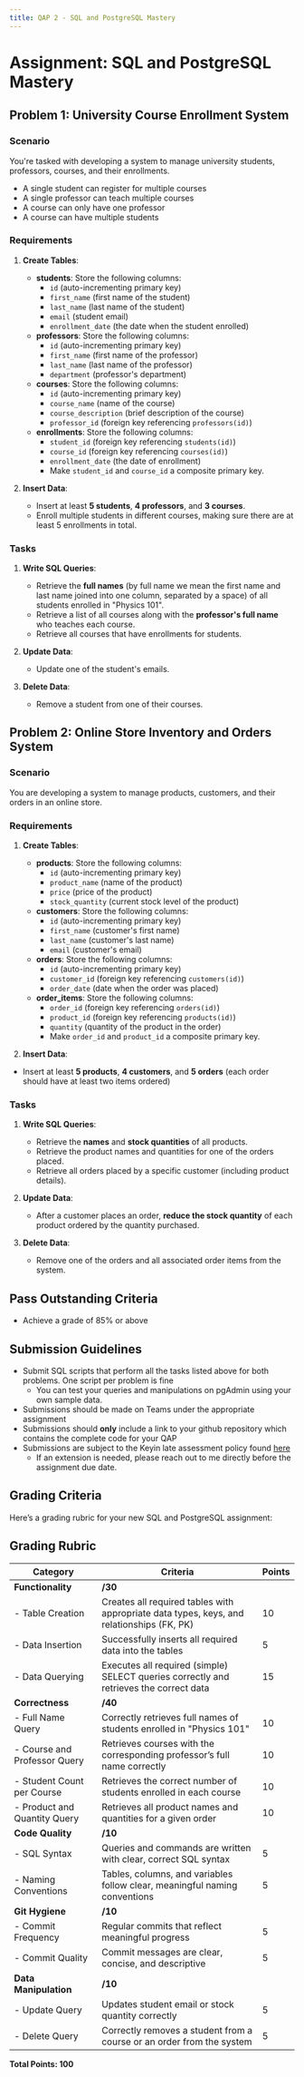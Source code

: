 ```yaml
---
title: QAP 2 - SQL and PostgreSQL Mastery
---
```


# Assignment: SQL and PostgreSQL Mastery

## Problem 1: University Course Enrollment System

### Scenario
You're tasked with developing a system to manage university students, professors, courses, and their enrollments.
  - A single student can register for multiple courses
  - A single professor can teach multiple courses
  - A course can only have one professor
  - A course can have multiple students

### Requirements
1. **Create Tables**:
    - **students**: Store the following columns:
      - `id` (auto-incrementing primary key)
      - `first_name` (first name of the student)
      - `last_name` (last name of the student)
      - `email` (student email)
      - `enrollment_date` (the date when the student enrolled)
    - **professors**: Store the following columns:
      - `id` (auto-incrementing primary key)
      - `first_name` (first name of the professor)
      - `last_name` (last name of the professor)
      - `department` (professor's department)
    - **courses**: Store the following columns:
      - `id` (auto-incrementing primary key)
      - `course_name` (name of the course)
      - `course_description` (brief description of the course)
      - `professor_id` (foreign key referencing `professors(id)`)
    - **enrollments**: Store the following columns:
      - `student_id` (foreign key referencing `students(id)`)
      - `course_id` (foreign key referencing `courses(id)`)
      - `enrollment_date` (the date of enrollment)
      - Make `student_id` and `course_id` a composite primary key.

2. **Insert Data**:
    - Insert at least **5 students**, **4 professors**, and **3 courses**.
    - Enroll multiple students in different courses, making sure there are at least 5 enrollments in total.

### Tasks
1. **Write SQL Queries**:
    - Retrieve the **full names** (by full name we mean the first name and last name joined into one column, separated by a space) of all students enrolled in "Physics 101".
    - Retrieve a list of all courses along with the **professor's full name** who teaches each course.
    - Retrieve all courses that have enrollments for students.
   
2. **Update Data**:
    - Update one of the student's emails.

3. **Delete Data**:
    - Remove a student from one of their courses.

## Problem 2: Online Store Inventory and Orders System

### Scenario
You are developing a system to manage products, customers, and their orders in an online store.

### Requirements
1. **Create Tables**:
    - **products**: Store the following columns:
      - `id` (auto-incrementing primary key)
      - `product_name` (name of the product)
      - `price` (price of the product)
      - `stock_quantity` (current stock level of the product)
    - **customers**: Store the following columns:
      - `id` (auto-incrementing primary key)
      - `first_name` (customer's first name)
      - `last_name` (customer's last name)
      - `email` (customer's email)
    - **orders**: Store the following columns:
      - `id` (auto-incrementing primary key)
      - `customer_id` (foreign key referencing `customers(id)`)
      - `order_date` (date when the order was placed)
    - **order_items**: Store the following columns:
      - `order_id` (foreign key referencing `orders(id)`)
      - `product_id` (foreign key referencing `products(id)`)
      - `quantity` (quantity of the product in the order)
      - Make `order_id` and `product_id` a composite primary key.

2. **Insert Data**:
  - Insert at least **5 products**, **4 customers**, and **5 orders** (each order should have at least two items ordered)

### Tasks
1. **Write SQL Queries**:
    - Retrieve the **names** and **stock quantities** of all products.
    - Retrieve the product names and quantities for one of the orders placed.
    - Retrieve all orders placed by a specific customer (including product details).
   
2. **Update Data**:
    - After a customer places an order, **reduce the stock quantity** of each product ordered by the quantity purchased.

3. **Delete Data**:
    - Remove one of the orders and all associated order items from the system.

## Pass Outstanding Criteria
- Achieve a grade of 85% or above

## Submission Guidelines
- Submit SQL scripts that perform all the tasks listed above for both problems. One script per problem is fine
  - You can test your queries and manipulations on pgAdmin using your own sample data.
- Submissions should be made on Teams under the appropriate assignment
- Submissions should **only** include a link to your github repository which contains the complete code for your QAP
- Submissions are subject to the Keyin late assessment policy found [here](https://keyincollege289.sharepoint.com/:b:/s/FullstasckJavascript-S3Sept.2024-Dec.2024912/EYwpucIvncpDoR94yNj3fOkB0CsE4c0IZ53Kqov0BumSAA?e=7N9ZfR)
  - If an extension is needed, please reach out to me directly before the assignment due date.

## Grading Criteria
Here’s a grading rubric for your new SQL and PostgreSQL assignment:

## Grading Rubric

| Category                         | Criteria                                                                                        | Points |
|----------------------------------|-------------------------------------------------------------------------------------------------|--------|
| **Functionality**                | **/30**                                                                                         |        |
| - Table Creation                 | Creates all required tables with appropriate data types, keys, and relationships (FK, PK)       | 10     |
| - Data Insertion                 | Successfully inserts all required data into the tables                                          | 5     |
| - Data Querying                  | Executes all required (simple) SELECT queries correctly and retrieves the correct data          | 15     |
| **Correctness**                  | **/40**                                                                                         |        |
| - Full Name Query                | Correctly retrieves full names of students enrolled in "Physics 101"                            | 10     |
| - Course and Professor Query     | Retrieves courses with the corresponding professor’s full name correctly                        | 10     |
| - Student Count per Course       | Retrieves the correct number of students enrolled in each course                                | 10     |
| - Product and Quantity Query     | Retrieves all product names and quantities for a given order                                    | 10     |
| **Code Quality**                 | **/10**                                                                                         |        |
| - SQL Syntax                     | Queries and commands are written with clear, correct SQL syntax                                 | 5     |
| - Naming Conventions             | Tables, columns, and variables follow clear, meaningful naming conventions                      | 5      |
| **Git Hygiene**                  | **/10**                                                                                         |        |
| - Commit Frequency               | Regular commits that reflect meaningful progress                                                | 5      |
| - Commit Quality                 | Commit messages are clear, concise, and descriptive                                             | 5      |
| **Data Manipulation**            | **/10**                                                                                         |        |
| - Update Query                   | Updates student email or stock quantity correctly                                               | 5      |
| - Delete Query                   | Correctly removes a student from a course or an order from the system                           | 5      |

**Total Points: 100**
